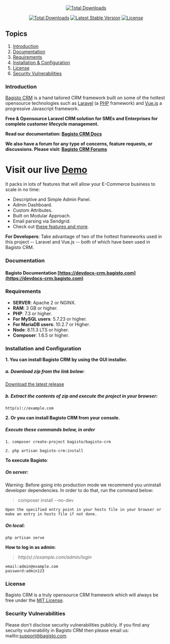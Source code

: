 <p align="center">
<a href="http://crm.webkul.com"><img src="https://bagisto.com/wp-content/themes/bagisto/images/logo.png" alt="Total Downloads"></a>
</p>

<p align="center">
<a href="https://packagist.org/packages/bagisto/bagisto-crm"><img src="https://poser.pugx.org/bagisto/bagisto-crm/d/total.svg" alt="Total Downloads"></a>
<a href="https://packagist.org/packages/bagisto/bagisto-crm"><img src="https://poser.pugx.org/bagisto/bagisto-crm/v/stable.svg" alt="Latest Stable Version"></a>
<a href="https://packagist.org/packages/bagisto/bagisto-crm"><img src="https://poser.pugx.org/bagisto/bagisto-crm/license.svg" alt="License"></a>
</p>

## Topics
1. [Introduction](#introduction)
2. [Documentation](#documentation)
3. [Requirements](#requirements)
4. [Installation & Configuration](#installation-and-configuration)
5. [License](#license)
6. [Security Vulnerabilities](#security-vulnerabilities)

### Introduction

[Bagisto CRM](https://crm.webkul.com) is a hand tailored CRM framework built on some of the hottest opensource technologies
such as [Laravel](https://laravel.com) (a [PHP](https://secure.php.net/) framework) and [Vue.js](https://vuejs.org)
a progressive Javascript framework.

**Free & Opensource Laravel CRM solution for SMEs and Enterprises for complete customer lifecycle management.**

**Read our documentation: [Bagisto CRM Docs](https://devdocs-crm.bagisto.com/)**

**We also have a forum for any type of concerns, feature requests, or discussions. Please visit: [Bagisto CRM Forums](https://forums.bagisto.com/)**

# Visit our live [Demo](https://crm.webkul.com)

It packs in lots of features that will allow your E-Commerce business to scale in no time:

* Descriptive and Simple Admin Panel.
* Admin Dashboard.
* Custom Attributes.
* Built on Modular Approach.
* Email parsing via Sendgrid.
* Check out [these features and more](https://bagisto.com/features/).

**For Developers**:
Take advantage of two of the hottest frameworks used in this project -- Laravel and Vue.js -- both of which have been used in Bagisto CRM.

### Documentation

#### Bagisto Documentation [https://devdocs-crm.bagisto.com](https://devdocs-crm.bagisto.com)

### Requirements

* **SERVER**: Apache 2 or NGINX.
* **RAM**: 3 GB or higher.
* **PHP**: 7.3 or higher.
* **For MySQL users**: 5.7.23 or higher.
* **For MariaDB users**: 10.2.7 or Higher.
* **Node**: 8.11.3 LTS or higher.
* **Composer**: 1.6.5 or higher.

### Installation and Configuration

**1. You can install Bagisto CRM by using the GUI installer.**

##### a. Download zip from the link below:

[Download the latest release](https://github.com/bagisto/bagisto-crm/releases/latest)

##### b. Extract the contents of zip and execute the project in your browser:

~~~
http(s)://example.com
~~~

**2. Or you can install Bagisto CRM from your console.**

##### Execute these commands below, in order

~~~
1. composer create-project bagisto/bagisto-crm
~~~

~~~
2. php artisan bagisto-crm:install
~~~

**To execute Bagisto**:

##### On server:

Warning: Before going into production mode we recommend you uninstall developer dependencies.
In order to do that, run the command below:

> composer install --no-dev

~~~
Open the specified entry point in your hosts file in your browser or make an entry in hosts file if not done.
~~~

##### On local:

~~~
php artisan serve
~~~


**How to log in as admin:**

> *http(s)://example.com/admin/login*

~~~
email:admin@example.com
password:admin123
~~~


### License
Bagisto CRM is a truly opensource CRM framework which will always be free under the [MIT License](https://github.com/bagisto/bagisto-crm/blob/master/LICENSE).

### Security Vulnerabilities
Please don't disclose security vulnerabilities publicly. If you find any security vulnerability in Bagisto CRM then please email us: mailto:support@bagisto.com.